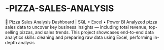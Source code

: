 # -PIZZA-SALES-ANALYSIS
🍕 Pizza Sales Analysis Dashboard | SQL • Excel • Power BI Analyzed pizza sales data to uncover key business insights — including total revenue, top-selling pizzas, and sales trends. This project showcases end-to-end data analytics skills: cleaning and preparing raw data using Excel, performing in-depth analysis 
